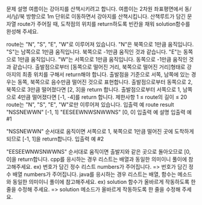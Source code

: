 문제 설명
여름이는 강아지를 산책시키려고 합니다. 여름이는 2차원 좌표평면에서 동/서/남/북 방향으로 1m 단위로 이동하면서 강아지를 산책시킵니다. 산책루트가 담긴 문자열 route가 주어질 때, 도착점의 위치를 return하도록 빈칸을 채워 solution함수를 완성해 주세요.

route는 "N", "S", "E", "W"로 이루어져 있습니다.
"N"은 북쪽으로 1만큼 움직입니다.
"S"는 남쪽으로 1만큼 움직입니다.
북쪽으로 -1만큼 움직인 것과 같습니다.
"E"는 동쪽으로 1만큼 움직입니다.
"W"는 서쪽으로 1만큼 움직입니다.
동쪽으로 -1만큼 움직인 것과 같습니다.
출발점으로부터 [동쪽으로 떨어진 거리, 북쪽으로 떨어진 거리]형태로 강아지의 최종 위치를 구해서 return해야 합니다.
출발점을 기준으로 서쪽, 남쪽에 있는 경우는 동쪽, 북쪽으로 음수만큼 떨어진 것으로 표현합니다.
출발점으로부터 동쪽으로 2, 북쪽으로 3만큼 떨어졌다면 [2, 3]을 return 합니다.
출발점으로부터 서쪽으로 1, 남쪽으로 4만큼 떨어졌다면 [-1, -4]를 return 합니다.
제한사항
1 ≤ route의 길이 ≤ 20
route는 "N", "S", "E", "W"로만 이루어져 있습니다.
입출력 예
route	result
"NSSNEWWN"	[-1, 1]
"EESEEWNWSNWWNS"	[0, 0]
입출력 예 설명
입출력 예 #1

"NSSNEWWN" 순서대로 움직이면 서쪽으로 1, 북쪽으로 1만큼 떨어진 곳에 도착하게 되므로 [-1, 1]을 return합니다.
입출력 예 #2

"EESEEWNWSNWWNS" 순서대로 움직이면 출발지와 같은 곳으로 돌아오므로 [0, 0]을 return합니다.
cpp를 응시하는 경우 리스트는 배열과 동일한 의미이니 풀이에 참고해주세요.
ex) 번호가 담긴 정수 리스트 numbers가 주어집니다. => 번호가 담긴 정수 배열 numbers가 주어집니다.
java를 응시하는 경우 리스트는 배열, 함수는 메소드와 동일한 의미이니 풀이에 참고해주세요.
ex) solution 함수가 올바르게 작동하도록 한 줄을 수정해 주세요. => solution 메소드가 올바르게 작동하도록 한 줄을 수정해 주세요.